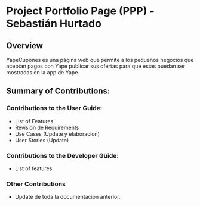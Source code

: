 # Project Portfolio Page (PPP) - Sebastián Hurtado

## Overview

YapeCupones es una página web que permite a los pequeños negocios que aceptan
pagos con Yape publicar sus ofertas para que estas puedan ser mostradas en la
app de Yape.

## Summary of Contributions:

### Contributions to the User Guide:

- List of Features
- Revision de Requirements
- Use Cases (Update y elaboracion)
- User Stories (Update)

### Contributions to the Developer Guide:

- List of features

### Other Contributions

- Update de toda la documentacion anterior.
